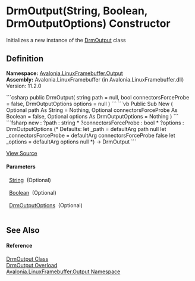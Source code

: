 # DrmOutput(String, Boolean, DrmOutputOptions) Constructor


Initializes a new instance of the <a href="T_Avalonia_LinuxFramebuffer_Output_DrmOutput">DrmOutput</a> class



## Definition
**Namespace:** <a href="N_Avalonia_LinuxFramebuffer_Output">Avalonia.LinuxFramebuffer.Output</a>  
**Assembly:** Avalonia.LinuxFramebuffer (in Avalonia.LinuxFramebuffer.dll) Version: 11.2.0

<Tabs groupId="api-code-preview">
<TabItem value="csharp" label="C#">
```csharp
public DrmOutput(
	string path = null,
	bool connectorsForceProbe = false,
	DrmOutputOptions options = null
)
```
</TabItem>
<TabItem value="vb" label="VB">
```vb
Public Sub New ( 
	Optional path As String = Nothing,
	Optional connectorsForceProbe As Boolean = false,
	Optional options As DrmOutputOptions = Nothing
)
```
</TabItem>
<TabItem value="fsharp" label="F#">
```fsharp
new : 
        ?path : string * 
        ?connectorsForceProbe : bool * 
        ?options : DrmOutputOptions 
(* Defaults:
        let _path = defaultArg path null
        let _connectorsForceProbe = defaultArg connectorsForceProbe false
        let _options = defaultArg options null
*)
-> DrmOutput
```
</TabItem>
</Tabs>



<a href="https://github.com/AvaloniaUI/Avalonia/tree/master/src/Linux/Avalonia.LinuxFramebuffer/Output/DrmOutput.cs#L52" title="View the source code">View Source</a>



#### Parameters
<dl><dt>  <a href="https://learn.microsoft.com/dotnet/api/system.string" target="_blank" rel="noopener noreferrer">String</a>  (Optional)</dt><dd> </dd><dt>  <a href="https://learn.microsoft.com/dotnet/api/system.boolean" target="_blank" rel="noopener noreferrer">Boolean</a>  (Optional)</dt><dd> </dd><dt>  <a href="T_Avalonia_LinuxFramebuffer_DrmOutputOptions">DrmOutputOptions</a>  (Optional)</dt><dd> </dd></dl>

## See Also


#### Reference
<a href="T_Avalonia_LinuxFramebuffer_Output_DrmOutput">DrmOutput Class</a>  
<a href="Overload_Avalonia_LinuxFramebuffer_Output_DrmOutput__ctor">DrmOutput Overload</a>  
<a href="N_Avalonia_LinuxFramebuffer_Output">Avalonia.LinuxFramebuffer.Output Namespace</a>  
